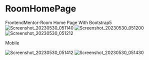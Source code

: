 # RoomHomePage
FrontendMentor-Room Home Page With Bootstrap5
![Screenshot_20230530_051140](https://github.com/NurlanAskerov/RoomHomePage/assets/124917278/a1aa56ea-f01d-433d-8f39-a86473dad491)
![Screenshot_20230530_051200](https://github.com/NurlanAskerov/RoomHomePage/assets/124917278/b1d73b97-8979-4973-89f2-fe336a5f293f)
![Screenshot_20230530_051212](https://github.com/NurlanAskerov/RoomHomePage/assets/124917278/b2c70e9e-c8ce-4b7e-b983-0d7eafbf11f6)

 Mobile

![Screenshot_20230530_051412](https://github.com/NurlanAskerov/RoomHomePage/assets/124917278/405cd779-5470-4d54-b14e-63b5717fc150)
![Screenshot_20230530_051430](https://github.com/NurlanAskerov/RoomHomePage/assets/124917278/d5075523-fb09-4fa6-98f2-b860263fa01a)
